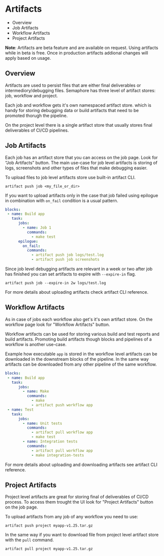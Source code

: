 # Artifacts

- Overview
- Job Artifacts
- Workflow Artifacts
- Project Artifacts


__Note__: Artifacts are beta feature and are available on request. Using artifacts while in beta is free. Once in production artifacts addional changes will apply based on usage.

## Overview

Artifacts are used to persist files that are either final deliverables or intermediory/debugging files. Semaphore has three level of artifact stores: job, workflow and project.

Each job and workflow gets it's own namespaced artifact store. which is handy for storing debugging data or build artifacts that need to be promoted thorugh the pipeline.

On the project level there is a single artifact store that usually stores final deliverables of CI/CD pipelines.

## Job Artifacts

Each job has an artifact store that you can access on the job page. Look for “Job Artifacts” button. The main use-case for job level artifacts is storing of logs, screenshots and other types of files that make debugging easier.

To upload files to job level artifacts store use built-in artifact CLI.

`artifact push job <my_file_or_dir>`

If you want to upload artifacts only in the case that job failed using epilogue in combination with `on_fail` condition is a usual pattern.

```yml
blocks:
 - name: Build app
   task:
      jobs:
        - name: Job 1
          commands:
            - make test
      epilogue:
        on_fail:
          commands:
            - artifact push job logs/test.log
            - artifact push job screenshots
```

Since job level debugging artifacts are relevant in a week or two after job has finished you can set artifacts to expire with `--expire-in` flag.

`artifact push job --expire-in 2w logs/test.log`

For more details about uploading artifacts check artifact CLI reference.

## Workflow Artifacts

As in case of jobs each workflow also get's it's own artifact store. On the workflow page look for "Workflow Artifacts" button.

Workflow artifacts can be used for storing various build and test reports and build artifacts. Promoting build artifacts though blocks and pipelines of a workflow is another use-case.

Example how executable `app` is stored in the workflow level artifacts can be downloaded in the downstream blocks of the pipeline. In the same way artifacts can be downloaded from any other pipeline of the same workflow.

```yml
blocks:
 - name: Build app
   task:
      jobs:
        - name: Make
          commands:
            - make
            - artifact push workflow app
 - name: Test
   task:
      jobs:
        - name: Unit tests
          commands:
            - artifact pull workflow app
            - make test
        - name: Integration tests
          commands:
            - artifact pull workflow app
            - make integration-tests

```

For more details about uploading and downloading artifacts see artifact CLI reference.

## Project Artifacts

Project level artifacts are great for storing final of deliverables of CI/CD process. To access them trought the UI look for "Project Artifacts" button on the job page.

To upload artifacts from any job of any workflow you need to use:

`artifact push project myapp-v1.25.tar.gz`

In the same way if you want to download file from project level artifact store with the `pull` command.

`artifact pull project myapp-v1.25.tar.gz`
